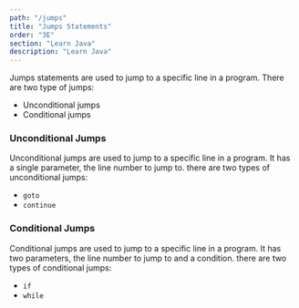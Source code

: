 ```yaml
---
path: "/jumps"
title: "Jumps Statements"
order: "3E"
section: "Learn Java"
description: "Learn Java"
---
```


Jumps statements are used to jump to a specific line in a program. There are two type of jumps:

- Unconditional jumps
- Conditional jumps

### **Unconditional Jumps**

Unconditional jumps are used to jump to a specific line in a program.
It has a single parameter, the line number to jump to. there are two types of unconditional jumps:

- `goto`
- `continue`

### **Conditional Jumps**

Conditional jumps are used to jump to a specific line in a program.
It has two parameters, the line number to jump to and a condition. there are two types of conditional jumps:

- `if`
- `while`
